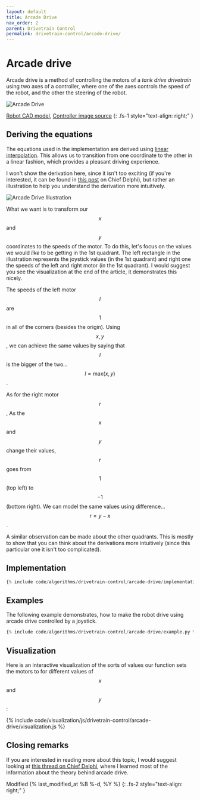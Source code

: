 ```yaml
---
layout: default
title: Arcade Drive
nav_order: 2
parent: Drivetrain Control
permalink: drivetrain-control/arcade-drive/
---
```


# Arcade drive
Arcade drive is a method of controlling the motors of a _tank drive drivetrain_ using two axes of a controller, where one of the axes controls the speed of the robot, and the other the steering of the robot.

![Arcade Drive]({{site.url}}/assets/images/drivetrain-control/arcade-drive.png "Arcade Drive")

[Robot CAD model](https://grabcad.com/library/wild-thumper-6wd-chassis-1), [Controller image source](https://target.scene7.com/is/image/Target/GUEST_1e4c1fcb-6962-4533-b961-4e760355db27?wid=488&hei=488&fmt=pjpeg)
{: .fs-1 style="text-align: right;" }


## Deriving the equations
The equations used in the implementation are derived using [linear interpolation](https://en.wikipedia.org/wiki/Linear_interpolation). This allows us to transition from one coordinate to the other in a linear fashion, which provides a pleasant driving experience.

I won't show the derivation here, since it isn't too exciting (if you're interested, it can be found in [this post](https://www.chiefdelphi.com/t/paper-arcade-drive/168720) on Chief Delphi), but rather an illustration to help you understand the derivation more intuitively.

![Arcade Drive Illustration]({{site.url}}/assets/images/drivetrain-control/arcade-drive-illustration.png "Arcade Drive Illustration")

What we want is to transform our $$x$$ and $$y$$ coordinates to the speeds of the motor. To do this, let's focus on the values we would *like* to be getting in the 1st quadrant. The left rectangle in the illustration represents the joystick values (in the 1st quadrant) and right one the speeds of the left and right motor (in the 1st quadrant). I would suggest you see the visualization at the end of the article, it demonstrates this nicely.

The speeds of the left motor $$l$$ are $$1$$ in all of the corners (besides the origin). Using $$x, y$$, we can achieve the same values by saying that $$l$$ is the bigger of the two... $$l = \text{max}(x, y)$$.

As for the right motor $$r$$, As the $$x$$ and $$y$$ change their values, $$r$$ goes from $$1$$ (top left) to $$-1$$ (bottom right). We can model the same values using difference... $$r = y - x$$.

A similar observation can be made about the other quadrants. This is mostly to show that you can think about the derivations more intuitively (since this particular one it isn't too complicated).


## Implementation
```python
{% include code/algorithms/drivetrain-control/arcade-drive/implementation.py %}
```


## Examples
The following example demonstrates, how to make the robot drive using arcade drive controlled by a joystick.

```python
{% include code/algorithms/drivetrain-control/arcade-drive/example.py %}
```


## Visualization
Here is an interactive visualization of the sorts of values our function sets the motors to for different values of $$x$$ and $$y$$:

{% include code/visualization/js/drivetrain-control/arcade-drive/visualization.js %}


## Closing remarks
If you are interested in reading more about this topic, I would suggest looking at [this thread on Chief Delphi](https://www.chiefdelphi.com/media/papers/2661), where I learned most of the information about the theory behind arcade drive.

Modified {% last_modified_at %B %-d, %Y %}
{: .fs-2 style="text-align: right;" }